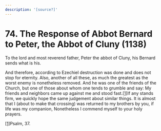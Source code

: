 ```yaml
---
description: '[source?]'
---
```


# 74. The Response of Abbot Bernard to Peter, the Abbot of Cluny \(1138\)

To the lord and most reverend father, Peter the abbot of Cluny, his Bernard sends what is his.

And therefore, according to Ezechiel destruction was done and does not stop for eternity. Also, another of all these, as much the greatest as the worst enemy is nonetheless removed. And he was one of the friends of the Church, but one of those about whom one tends to grumble and say: My friends and neighbors came up against me and stood fast.[\[1\]](applewebdata://EE04F500-8E89-4BB3-8DAE-098A858BA043#_ftn1)If any stands firm, we quickly hope the same judgement about similar things. It is almost that I \(about to make that crossing\) was returned to my brothers by you, if life was my companion, Nonetheless I commend myself to your holy prayers.  


[\[1\]](applewebdata://EE04F500-8E89-4BB3-8DAE-098A858BA043#_ftnref1)Psalm, 37.

